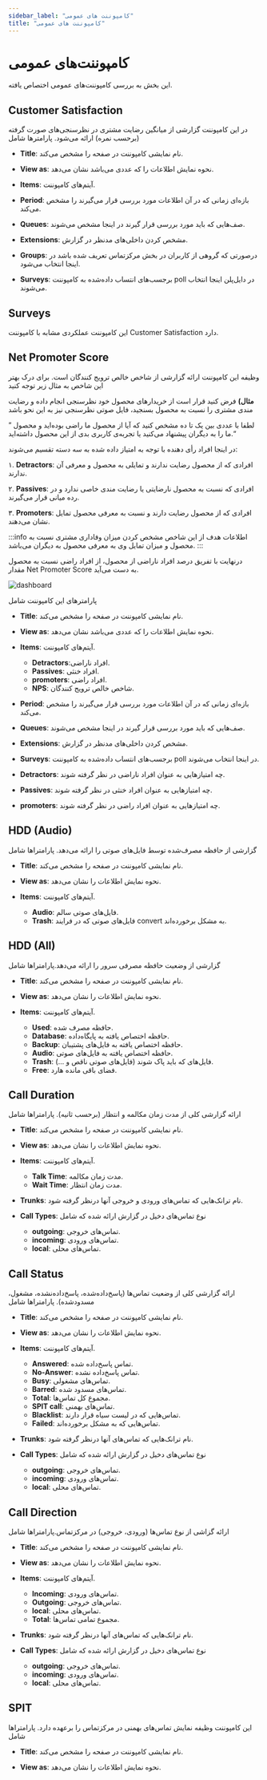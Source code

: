 ```yaml
---
sidebar_label: "کامپوننت های عمومی"
title: "کامپوننت های عمومی"
---
```



# کامپوننت‌های عمومی

این بخش به بررسی کامپوننت‌های عمومی اختصاص یافته.


## Customer Satisfaction
در این کامپوننت گزارشی از میانگین رضایت مشتری در نظرسنجی‌های صورت گرفته (برحسب نمره) ارائه می‌شود. پارامترها شامل

- **Title**: نام نمایشی کامپوننت در صفحه را مشخص می‌کند.

- **View as**: نحوه نمایش اطلاعات را که عددی می‌باشد نشان می‌دهد.

- **Items**: آیتم‌های کامپوننت.

- **Period**: بازه‌ای زمانی که در آن اطلاعات مورد بررسی قرار می‌گیرند را مشخص می‌کند.

- **Queues**: صف‌هایی که باید مورد بررسی قرار گیرند در اینجا مشخص می‌شوند.

- **Extensions**: مشخص کردن داخلی‌های مدنظر در گزارش.

- **Groups**: درصورتی که گروهی از کاربران در بخش مرکزتماس تعریف شده باشد در اینجا انتخاب می‌شود.

- **Surveys**: برجسب‌های انتساب‌ داده‌شده به کامپوننت poll در دایل‌پلن اینجا انتخاب می‌شوند.


## Surveys

این کامپوننت عملکردی مشابه با کامپوننت Customer Satisfaction دارد.


## Net Promoter Score

وظیفه این کامپوننت ارائه گزارشی از شاخص خالص ترویج کنندگان است. برای درک بهتر این شاخص به مثال زیر توجه کنید


**مثال)** فرض کنید قرار است از خریدارهای محصول خود نظرسنجی انجام داده و رضایت مندی مشتری را نسبت به محصول بسنجید، فایل صوتی نظرسنجی نیز به این نحو باشد

” لطفا با عددی بین یک تا ده مشخص کنید که آیا از محصول ما راضی بوده‌اید و محصول ما را به دیگران پیشنهاد می‌کنید یا تجربه‌ی کاربری بدی از این محصول داشته‌اید.“

در اینجا افراد رأی دهنده با توجه به امتیاز داده شده به سه دسته تقسیم می‌شوند:

۱. **Detractors**: افرادی که از محصول رضایت ندارند و تمایلی به محصول و معرفی آن ندارند.

۲. **Passives**: افرادی که نسبت به محصول نارضایتی یا رضایت مندی خاصی ندارد و در رده میانی قرار می‌گیرند.

۳. **Promoters**: افرادی که از محصول رضایت دارند و نسبت به معرفی محصول تمایل نشان می‌دهند.

:::info اطلاعات
هدف از این شاخص مشخص کردن میزان وفاداری مشتری نسبت به محصول و میزان تمایل وی به معرفی محصول به دیگران می‌باشد.
:::  

درنهایت با تفریق درصد افراد ناراضی از محصول، از  افراد راضی نسبت به محصول مقدار Net Promoter Score به دست می‌آید.

![dashboard](/img/simotel/NPS.png)


پارامترهای این کامپوننت شامل

- **Title**: نام نمایشی کامپوننت در صفحه را مشخص می‌کند.

- **View as**: نحوه نمایش اطلاعات را که عددی می‌باشد نشان می‌دهد.

- **Items**: آیتم‌های کامپوننت.
	- **Detractors**:افراد ناراضی.
	- **Passives**: افراد خنثی.
	- **promoters**: افراد راضی.
	- **NPS**: شاخص خالص ترویج کنندگان.

- **Period**: بازه‌ای زمانی که در آن اطلاعات مورد بررسی قرار می‌گیرند را مشخص می‌کند.

- **Queues**: صف‌هایی که باید مورد بررسی قرار گیرند در اینجا مشخص می‌شوند.

- **Extensions**: مشخص کردن داخلی‌های مدنظر در گزارش.

- **Surveys**: برجسب‌های انتساب‌ داده‌شده به کامپوننت poll در اینجا انتخاب می‌شوند.

- **Detractors**: چه امتیازهایی به عنوان افراد ناراضی در نظر گرفته شوند.

- **Passives**: چه امتیازهایی به عنوان افراد خنثی در نظر گرفته شوند.

- **promoters**: چه امتیازهایی به عنوان افراد راضی در نظر گرفته شوند.


## HDD (Audio)

گزارشی از حافظه مصرف‌شده توسط فایل‌های صوتی را ارائه می‌دهد. پارامترا‌ها شامل

- **Title**: نام نمایشی کامپوننت در صفحه را مشخص می‌کند.

- **View as**: نحوه نمایش اطلاعات را نشان می‌دهد.

- **Items**: آیتم‌های کامپوننت.
	- **Audio**: فایل‌های صوتی سالم.
	- **Trash**: فایل‌های صوتی که در فرایند convert به مشکل برخورده‌اند.


## HDD (All)

گزارشی از وضعیت حافظه مصرفی سرور را ارائه می‌دهد.پارامترا‌ها شامل

- **Title**: نام نمایشی کامپوننت در صفحه را مشخص می‌کند.

- **View as**: نحوه نمایش اطلاعات را نشان می‌دهد.

- **Items**: آیتم‌های کامپوننت.
	- **Used**: حافظه مصرف شده.
	- **Database**: حافظه اختصاص یافته به پایگاه‌داده.
	- **Backup**: حافظه اختصاص یافته به فایل‌های پشتیبان.
	- **Audio**: حافظه اختصاص یافته به فایل‌های صوتی.
	- **Trash**: فایل‌های که باید پاک شوند (فایل‌های صوتی ناقص و ...).
	- **Free**: فضای باقی مانده هارد.


## Call Duration

ارائه گزارشی کلی از مدت زمان مکالمه و انتظار (برحسب ثانیه). پارامترا‌ها شامل

- **Title**: نام نمایشی کامپوننت در صفحه را مشخص می‌کند.

- **View as**: نحوه نمایش اطلاعات را نشان می‌دهد.

- **Items**: آیتم‌های کامپوننت.
	- **Talk Time**: مدت زمان مکالمه.
	- **Wait Time**: مدت زمان انتظار.

- **Trunks**: نام ترانک‌هایی که تماس‌های ورودی و خروجی آنها درنظر گرفته شود.

- **Call Types**: نوع تماس‌های دخیل در گزارش ارائه شده که شامل
	- **outgoing**: تماس‌های خروجی.
	- **incoming**: تماس‌های ورودی.
	- **local**: تماس‌های محلی.

## Call Status

ارائه گزارشی کلی از وضعیت تماس‌ها (پاسخ‌داده‌شده، پاسخ‌داده‌نشده، مشغول، مسدودشده). پارامترا‌ها شامل

- **Title**: نام نمایشی کامپوننت در صفحه را مشخص می‌کند.

- **View as**: نحوه نمایش اطلاعات را نشان می‌دهد.

- **Items**: آیتم‌های کامپوننت.
	- **Answered**: تماس پاسخ‌داده شده.
	- **No-Answer**: تماس پاسخ‌داده نشده.
	- **Busy**: تماس‌های مشغولی.
	- **Barred**: تماس‌های مسدود شده.
	- **Total**: مجموع کل تماس‌ها.
	- **SPIT call**: تماس‌های بهمنی.
	- **Blacklist**: تماس‌هایی که در لیست سیاه قرار دارند.
	- **Failed**: تماس‌هایی که به مشکل برخورده‌اند.

- **Trunks**: نام ترانک‌هایی که تماس‌های آنها درنظر گرفته شود.

- **Call Types**: نوع تماس‌های دخیل در گزارش ارائه شده که شامل
	- **outgoing**: تماس‌های خروجی.
	- **incoming**: تماس‌های ورودی.
	- **local**: تماس‌های محلی.


## Call Direction

ارائه گزاشی از نوع تماس‌ها (ورودی، خروجی) در مرکزتماس.پارامترا‌ها شامل

- **Title**: نام نمایشی کامپوننت در صفحه را مشخص می‌کند.

- **View as**: نحوه نمایش اطلاعات را نشان می‌دهد.

- **Items**: آیتم‌های کامپوننت.
	- **Incoming**: تماس‌های ورودی.
	- **Outgoing**: تماس‌های خروجی.
	- **local**: تماس‌های محلی.
	- **Total**: مجموع تمامی تماس‌ها.

- **Trunks**: نام ترانک‌هایی که تماس‌های آنها درنظر گرفته شود.

- **Call Types**: نوع تماس‌های دخیل در گزارش ارائه شده که شامل
	- **outgoing**: تماس‌های خروجی.
	- **incoming**: تماس‌های ورودی.
	- **local**: تماس‌های محلی.


## SPIT

این کامپوننت وظیفه نمایش تماس‌های بهمنی در مرکزتماس را برعهده دارد. پارامترا‌ها شامل

- **Title**: نام نمایشی کامپوننت در صفحه را مشخص می‌کند.

- **View as**: نحوه نمایش اطلاعات را نشان می‌دهد.

